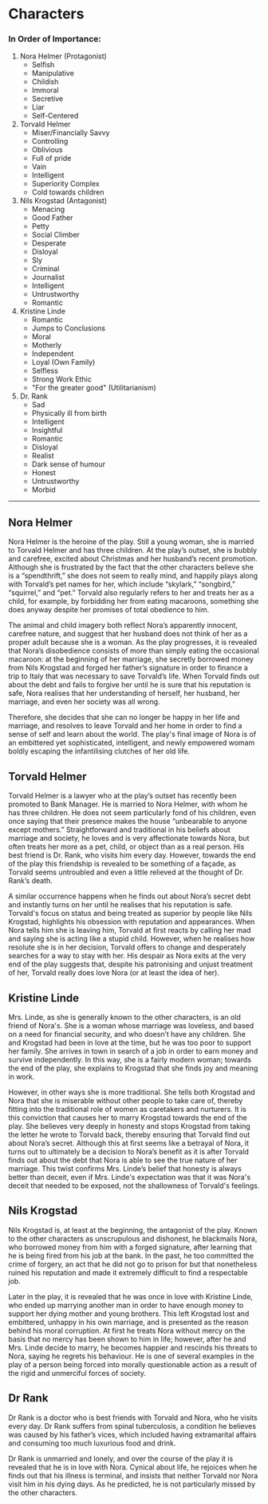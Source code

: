 # Characters

### In Order of Importance:

1. Nora Helmer (Protagonist)
    - Selfish
    - Manipulative
    - Childish
    - Immoral
    - Secretive
    - Liar
    - Self-Centered
2. Torvald Helmer
    - Miser/Financially Savvy
    - Controlling
    - Oblivious
    - Full of pride
    - Vain
    - Intelligent
    - Superiority Complex
    - Cold towards children
3. Nils Krogstad (Antagonist)
    - Menacing
    - Good Father
    - Petty
    - Social Climber
    - Desperate
    - Disloyal
    - Sly
    - Criminal
    - Journalist
    - Intelligent
    - Untrustworthy
    - Romantic
4. Kristine Linde
    - Romantic
    - Jumps to Conclusions
    - Moral
    - Motherly
    - Independent
    - Loyal (Own Family)
    - Selfless
    - Strong Work Ethic
    - "For the greater good" (Utilitarianism)
5. Dr. Rank
    - Sad
    - Physically ill from birth
    - Intelligent
    - Insightful
    - Romantic
    - Disloyal
    - Realist
    - Dark sense of humour
    - Honest
    - Untrustworthy
    - Morbid

---

## **Nora Helmer**

Nora Helmer is the heroine of the play. Still a young woman, she is married to Torvald Helmer and has three children. At the play’s outset, she is bubbly and carefree, excited about Christmas and her husband’s recent promotion. Although she is frustrated by the fact that the other characters believe she is a “spendthrift,” she does not seem to really mind, and happily plays along with Torvald’s pet names for her, which include “skylark,” “songbird,” “squirrel,” and “pet.” Torvald also regularly refers to her and treats her as a child, for example, by forbidding her from eating macaroons, something she does anyway despite her promises of total obedience to him.

The animal and child imagery both reflect Nora’s apparently innocent, carefree nature, and suggest that her husband does not think of her as a proper adult because she is a woman. As the play progresses, it is revealed that Nora’s disobedience consists of more than simply eating the occasional macaroon: at the beginning of her marriage, she secretly borrowed money from Nils Krogstad and forged her father’s signature in order to finance a trip to Italy that was necessary to save Torvald’s life. When Torvald finds out about the debt and fails to forgive her until he is sure that his reputation is safe, Nora realises that her understanding of herself, her husband, her marriage, and even her society was all wrong.

Therefore, she decides that she can no longer be happy in her life and marriage, and resolves to leave Torvald and her home in order to find a sense of self and learn about the world. The play's final image of Nora is of an embittered yet sophisticated, intelligent, and newly empowered womam boldly escaping the infantilising clutches of her old life.

## **Torvald Helmer**

Torvald Helmer is a lawyer who at the play’s outset has recently been promoted to Bank Manager. He is married to Nora Helmer, with whom he has three children. He does not seem particularly fond of his children, even once saying that their presence makes the house “unbearable to anyone except mothers.” Straightforward and traditional in his beliefs about marriage and society, he loves and is very affectionate towards Nora, but often treats her more as a pet, child, or object than as a real person. His best friend is Dr. Rank, who visits him every day. However, towards the end of the play this friendship is revealed to be something of a façade, as Torvald seems untroubled and even a little relieved at the thought of Dr. Rank’s death.

A similar occurrence happens when he finds out about Nora’s secret debt and instantly turns on her until he realises that his reputation is safe. Torvald's focus on status and being treated as superior by people like Nils Krogstad, highlights his obsession with reputation and appearances. When Nora tells him she is leaving him, Torvald at first reacts by calling her mad and saying she is acting like a stupid child. However, when he realises how resolute she is in her decision, Torvald offers to change and desperately searches for a way to stay with her. His despair as Nora exits at the very end of the play suggests that, despite his patronising and unjust treatment of her, Torvald really does love Nora (or at least the idea of her).

## **Kristine Linde**

Mrs. Linde, as she is generally known to the other characters, is an old friend of Nora's. She is a woman whose marriage was loveless, and based on a need for financial security, and who doesn’t have any children. She and Krogstad had been in love at the time, but he was too poor to support her family. She arrives in town in search of a job in order to earn money and survive independently. In this way, she is a fairly modern woman; towards the end of the play, she explains to Krogstad that she finds joy and meaning in work.

However, in other ways she is more traditional. She tells both Krogstad and Nora that she is miserable without other people to take care of, thereby fitting into the traditional role of women as caretakers and nurturers. It is this conviction that causes her to marry Krogstad towards the end of the play. She believes very deeply in honesty and stops Krogstad from taking the letter he wrote to Torvald back, thereby ensuring that Torvald find out about Nora’s secret. Although this at first seems like a betrayal of Nora, it turns out to ultimately be a decision to Nora’s benefit as it is after Torvald finds out about the debt that Nora is able to see the true nature of her marriage. This twist confirms Mrs. Linde’s belief that honesty is always better than deceit, even if Mrs. Linde's expectation was that it was Nora's deceit that needed to be exposed, not the shallowness of Torvald's feelings.

## **Nils Krogstad**

Nils Krogstad is, at least at the beginning, the antagonist of the play. Known to the other characters as unscrupulous and dishonest, he blackmails Nora, who borrowed money from him with a forged signature, after learning that he is being fired from his job at the bank. In the past, he too committed the crime of forgery, an act that he did not go to prison for but that nonetheless ruined his reputation and made it extremely difficult to find a respectable job.

Later in the play, it is revealed that he was once in love with Kristine Linde, who ended up marrying another man in order to have enough money to support her dying mother and young brothers. This left Krogstad lost and embittered, unhappy in his own marriage, and is presented as the reason behind his moral corruption. At first he treats Nora without mercy on the basis that no mercy has been shown to him in life; however, after he and Mrs. Linde decide to marry, he becomes happier and rescinds his threats to Nora, saying he regrets his behaviour. He is one of several examples in the play of a person being forced into morally questionable action as a result of the rigid and unmerciful forces of society.

## **Dr Rank**

Dr Rank is a doctor who is best friends with Torvald and Nora, who he visits every day. Dr Rank suffers from spinal tuberculosis, a condition he believes was caused by his father’s vices, which included having extramarital affairs and consuming too much luxurious food and drink.

Dr Rank is unmarried and lonely, and over the course of the play it is revealed that he is in love with Nora. Cynical about life, he rejoices when he finds out that his illness is terminal, and insists that neither Torvald nor Nora visit him in his dying days. As he predicted, he is not particularly missed by the other characters.